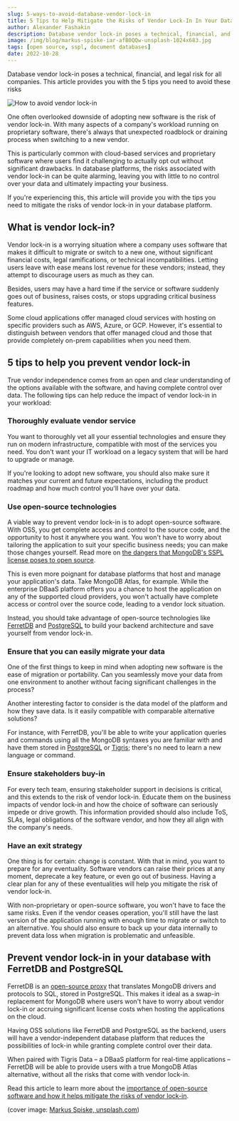 ```yaml
---
slug: 5-ways-to-avoid-database-vendor-lock-in
title: 5 Tips to Help Mitigate the Risks of Vendor Lock-In In Your Database
author: Alexander Fashakin
description: Database vendor lock-in poses a technical, financial, and legal risk for all companies. This article provides you with the 5 tips you need to avoid these risks.
image: /img/blog/markus-spiske-iar-afB0QQw-unsplash-1024x683.jpg
tags: [open source, sspl, document databases]
date: 2022-10-28
---
```


Database vendor lock-in poses a technical, financial, and legal risk for all companies.
This article provides you with the 5 tips you need to avoid these risks

![How to avoid vendor lock-in](/img/blog/markus-spiske-iar-afB0QQw-unsplash-1024x683.jpg)

<!--truncate-->

One often overlooked downside of adopting new software is the risk of vendor lock-in.
With many aspects of a company's workload running on proprietary software, there's always that unexpected roadblock or draining process when switching to a new vendor.

This is particularly common with cloud-based services and proprietary software where users find it challenging to actually opt out without significant drawbacks.
In database platforms, the risks associated with vendor lock-in can be quite alarming, leaving you with little to no control over your data and ultimately impacting your business.

If you're experiencing this, this article will provide you with the tips you need to mitigate the risks of vendor lock-in in your database platform.

## What is vendor lock-in?

Vendor lock-in is a worrying situation where a company uses software that makes it difficult to migrate or switch to a new one, without significant financial costs, legal ramifications, or technical incompatibilities.
Letting users leave with ease means lost revenue for these vendors; instead, they attempt to discourage users as much as they can.

Besides, users may have a hard time if the service or software suddenly goes out of business, raises costs, or stops upgrading critical business features.

Some cloud applications offer managed cloud services with hosting on specific providers such as AWS, Azure, or GCP.
However, it's essential to distinguish between vendors that offer managed cloud and those that provide completely on-prem capabilities when you need them.

## 5 tips to help you prevent vendor lock-in

True vendor independence comes from an open and clear understanding of the options available with the software, and having complete control over data.
The following tips can help reduce the impact of vendor lock-in in your workload:

### Thoroughly evaluate vendor service

You want to thoroughly vet all your essential technologies and ensure they run on modern infrastructure, compatible with most of the services you need.
You don't want your IT workload on a legacy system that will be hard to upgrade or manage.

If you're looking to adopt new software, you should also make sure it matches your current and future expectations, including the product roadmap and how much control you'll have over your data.

### Use open-source technologies

A viable way to prevent vendor lock-in is to adopt open-source software.
With OSS, you get complete access and control to the source code, and the opportunity to host it anywhere you want.
You won't have to worry about tailoring the application to suit your specific business needs; you can make those changes yourself.
Read more on [the dangers that MongoDB's SSPL license poses to open source](https://blog.ferretdb.io/open-source-is-in-danger/).

This is even more poignant for database platforms that host and manage your application's data.
Take MongoDB Atlas, for example.
While the enterprise DBaaS platform offers you a chance to host the application on any of the supported cloud providers, you won't actually have complete access or control over the source code, leading to a vendor lock situation.

Instead, you should take advantage of open-source technologies like [FerretDB](https://www.ferretdb.io/) and [PostgreSQL](https://www.postgresql.org/) to build your backend architecture and save yourself from vendor lock-in.

### Ensure that you can easily migrate your data

One of the first things to keep in mind when adopting new software is the ease of migration or portability.
Can you seamlessly move your data from one environment to another without facing significant challenges in the process?

Another interesting factor to consider is the data model of the platform and how they save data.
Is it easily compatible with comparable alternative solutions?

For instance, with FerretDB, you'll be able to write your application queries and commands using all the MongoDB syntaxes you are familiar with and have them stored in [PostgreSQL](https://www.postgresql.org/) or [Tigris](https://www.tigrisdata.com/); there's no need to learn a new language or command.

### Ensure stakeholders buy-in

For every tech team, ensuring stakeholder support in decisions is critical, and this extends to the risk of vendor lock-in.
Educate them on the business impacts of vendor lock-in and how the choice of software can seriously impede or drive growth.
This information provided should also include ToS, SLAs, legal obligations of the software vendor, and how they all align with the company's needs.

### Have an exit strategy

One thing is for certain: change is constant.
With that in mind, you want to prepare for any eventuality.
Software vendors can raise their prices at any moment, deprecate a key feature, or even go out of business.
Having a clear plan for any of these eventualities will help you mitigate the risk of vendor lock-in.

With non-proprietary or open-source software, you won't have to face the same risks.
Even if the vendor ceases operation, you'll still have the last version of the application running with enough time to migrate or switch to an alternative.
You should also ensure to back up your data internally to prevent data loss when migration is problematic and unfeasible.

## Prevent vendor lock-in in your database with FerretDB and PostgreSQL

FerretDB is an [open-source proxy](https://blog.ferretdb.io/mongodb-compatibility-whats-really-important/) that translates MongoDB drivers and protocols to SQL, stored in PostgreSQL.
This makes it ideal as a swap-in replacement for MongoDB where users won't have to worry about vendor lock-in or accruing significant license costs when hosting the applications on the cloud.

Having OSS solutions like FerretDB and PostgreSQL as the backend, users will have a vendor-independent database platform that reduces the possibilities of lock-in while granting complete control over their data.

When paired with Tigris Data – a DBaaS platform for real-time applications – FerretDB will be able to provide users with a true MongoDB Atlas alternative, without all the risks that come with vendor lock-in.

Read this article to learn more about the [importance of open-source software and how it helps mitigate the risks of vendor lock-in](https://blog.ferretdb.io/developers-need-ferretdb-stackoverflow-developer-survey-2022/).

(cover image: [Markus Spiske, unsplash.com](https://unsplash.com/photos/iar-afB0QQw))
